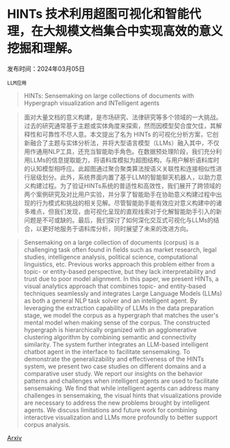 # HINTs 技术利用超图可视化和智能代理，在大规模文档集合中实现高效的意义挖掘和理解。

发布时间：2024年03月05日

`LLM应用`

> HINTs: Sensemaking on large collections of documents with Hypergraph visualization and INTelligent agents

> 面对大量文档的意义构建，是市场研究、法律研究等多个领域的一大挑战。过去的研究通常基于主题或实体角度来探索，然而因模型契合度欠佳，其解释性和可靠性不尽人意。本文提出了名为 HINTs 的可视化分析方案，它创新融合了主题与实体分析法，并将大型语言模型（LLMs）融入其中，不仅用作通用NLP工具，还充当智能助手角色。在数据预处理阶段，我们充分利用LLMs的信息提取能力，将语料库模拟为超图结构，与用户解析语料库时的认知模型相呼应。此超图通过聚合聚类算法按语义关联性和连接相似性进行层级划分。此外，系统界面内置了基于LLM的智能聊天机器人，以助力意义构建过程。为了验证HINTs系统的普适性和高效性，我们展开了跨领域的两个案例研究及对比用户实验，并分享了智能助手在协助意义构建过程中出现的行为模式和挑战的相关见解。尽管智能助手能有效应对意义构建中的诸多难点，但我们发现，由可视化呈现的直观线索对于化解智能助手引入的新问题是不可或缺的。最后，我们探讨了如何深化交互式可视化与LLMs的结合，以更好地服务于语料库分析，同时展望了未来的改进方向。

> Sensemaking on a large collection of documents (corpus) is a challenging task often found in fields such as market research, legal studies, intelligence analysis, political science, computational linguistics, etc. Previous works approach this problem either from a topic- or entity-based perspective, but they lack interpretability and trust due to poor model alignment. In this paper, we present HINTs, a visual analytics approach that combines topic- and entity-based techniques seamlessly and integrates Large Language Models (LLMs) as both a general NLP task solver and an intelligent agent. By leveraging the extraction capability of LLMs in the data preparation stage, we model the corpus as a hypergraph that matches the user's mental model when making sense of the corpus. The constructed hypergraph is hierarchically organized with an agglomerative clustering algorithm by combining semantic and connectivity similarity. The system further integrates an LLM-based intelligent chatbot agent in the interface to facilitate sensemaking. To demonstrate the generalizability and effectiveness of the HINTs system, we present two case studies on different domains and a comparative user study. We report our insights on the behavior patterns and challenges when intelligent agents are used to facilitate sensemaking. We find that while intelligent agents can address many challenges in sensemaking, the visual hints that visualizations provide are necessary to address the new problems brought by intelligent agents. We discuss limitations and future work for combining interactive visualization and LLMs more profoundly to better support corpus analysis.

[Arxiv](https://arxiv.org/abs/2403.02752)